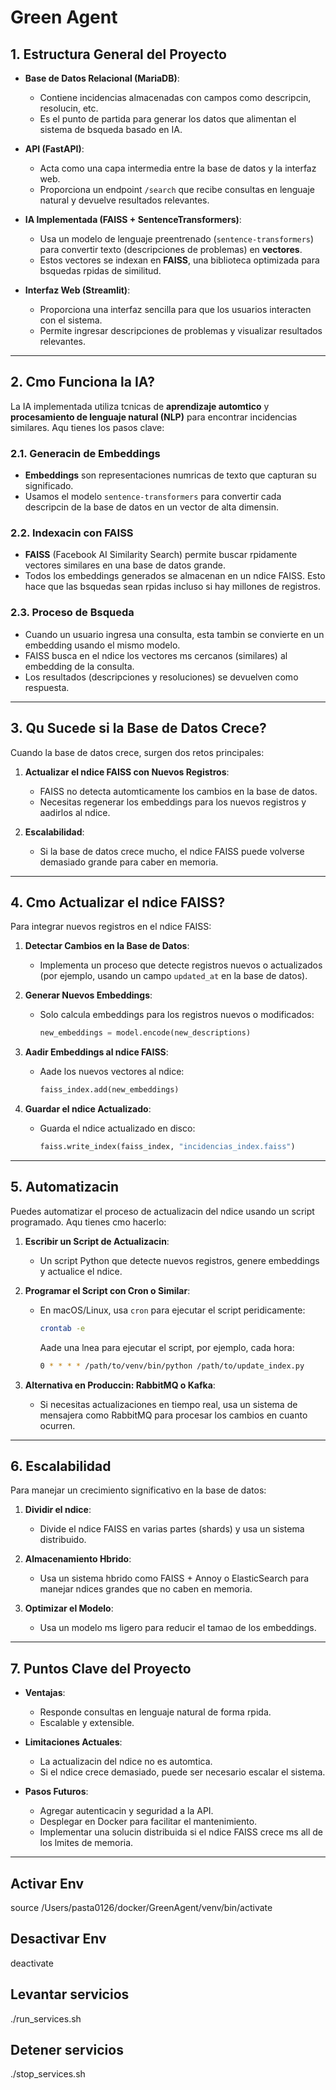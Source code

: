 # Green Agent

## **1. Estructura General del Proyecto**

- **Base de Datos Relacional (MariaDB)**:
  - Contiene incidencias almacenadas con campos como descripcin, resolucin, etc.
  - Es el punto de partida para generar los datos que alimentan el sistema de bsqueda basado en IA.

- **API (FastAPI)**:
  - Acta como una capa intermedia entre la base de datos y la interfaz web.
  - Proporciona un endpoint `/search` que recibe consultas en lenguaje natural y devuelve resultados relevantes.

- **IA Implementada (FAISS + SentenceTransformers)**:
  - Usa un modelo de lenguaje preentrenado (`sentence-transformers`) para convertir texto (descripciones de problemas) en **vectores**.
  - Estos vectores se indexan en **FAISS**, una biblioteca optimizada para bsquedas rpidas de similitud.

- **Interfaz Web (Streamlit)**:
  - Proporciona una interfaz sencilla para que los usuarios interacten con el sistema.
  - Permite ingresar descripciones de problemas y visualizar resultados relevantes.

---

## **2. Cmo Funciona la IA?**

La IA implementada utiliza tcnicas de **aprendizaje automtico** y **procesamiento de lenguaje natural (NLP)** para encontrar incidencias similares. Aqu tienes los pasos clave:

### **2.1. Generacin de Embeddings**

- **Embeddings** son representaciones numricas de texto que capturan su significado.
- Usamos el modelo `sentence-transformers` para convertir cada descripcin de la base de datos en un vector de alta dimensin.

### **2.2. Indexacin con FAISS**

- **FAISS** (Facebook AI Similarity Search) permite buscar rpidamente vectores similares en una base de datos grande.
- Todos los embeddings generados se almacenan en un ndice FAISS. Esto hace que las bsquedas sean rpidas incluso si hay millones de registros.

### **2.3. Proceso de Bsqueda**

- Cuando un usuario ingresa una consulta, esta tambin se convierte en un embedding usando el mismo modelo.
- FAISS busca en el ndice los vectores ms cercanos (similares) al embedding de la consulta.
- Los resultados (descripciones y resoluciones) se devuelven como respuesta.

---

## **3. Qu Sucede si la Base de Datos Crece?**

Cuando la base de datos crece, surgen dos retos principales:

1. **Actualizar el ndice FAISS con Nuevos Registros**:
   - FAISS no detecta automticamente los cambios en la base de datos.
   - Necesitas regenerar los embeddings para los nuevos registros y aadirlos al ndice.

2. **Escalabilidad**:
   - Si la base de datos crece mucho, el ndice FAISS puede volverse demasiado grande para caber en memoria.

---

## **4. Cmo Actualizar el ndice FAISS?**

Para integrar nuevos registros en el ndice FAISS:

1. **Detectar Cambios en la Base de Datos**:
   - Implementa un proceso que detecte registros nuevos o actualizados (por ejemplo, usando un campo `updated_at` en la base de datos).

2. **Generar Nuevos Embeddings**:
   - Solo calcula embeddings para los registros nuevos o modificados:

     ```python
     new_embeddings = model.encode(new_descriptions)
     ```

3. **Aadir Embeddings al ndice FAISS**:
   - Aade los nuevos vectores al ndice:

     ```python
     faiss_index.add(new_embeddings)
     ```

4. **Guardar el ndice Actualizado**:
   - Guarda el ndice actualizado en disco:

     ```python
     faiss.write_index(faiss_index, "incidencias_index.faiss")
     ```

---

## **5. Automatizacin**

Puedes automatizar el proceso de actualizacin del ndice usando un script programado. Aqu tienes cmo hacerlo:

1. **Escribir un Script de Actualizacin**:
   - Un script Python que detecte nuevos registros, genere embeddings y actualice el ndice.

2. **Programar el Script con Cron o Similar**:

   - En macOS/Linux, usa `cron` para ejecutar el script peridicamente:

     ```bash
     crontab -e
     ```

     Aade una lnea para ejecutar el script, por ejemplo, cada hora:

     ```bash
     0 * * * * /path/to/venv/bin/python /path/to/update_index.py
     ```

3. **Alternativa en Produccin: RabbitMQ o Kafka**:
   - Si necesitas actualizaciones en tiempo real, usa un sistema de mensajera como RabbitMQ para procesar los cambios en cuanto ocurren.

---

## **6. Escalabilidad**

Para manejar un crecimiento significativo en la base de datos:

1. **Dividir el ndice**:
   - Divide el ndice FAISS en varias partes (shards) y usa un sistema distribuido.

2. **Almacenamiento Hbrido**:
   - Usa un sistema hbrido como FAISS + Annoy o ElasticSearch para manejar ndices grandes que no caben en memoria.

3. **Optimizar el Modelo**:
   - Usa un modelo ms ligero para reducir el tamao de los embeddings.

---

## **7. Puntos Clave del Proyecto**

- **Ventajas**:
  - Responde consultas en lenguaje natural de forma rpida.
  - Escalable y extensible.

- **Limitaciones Actuales**:
  - La actualizacin del ndice no es automtica.
  - Si el ndice crece demasiado, puede ser necesario escalar el sistema.

- **Pasos Futuros**:
  - Agregar autenticacin y seguridad a la API.
  - Desplegar en Docker para facilitar el mantenimiento.
  - Implementar una solucin distribuida si el ndice FAISS crece ms all de los lmites de memoria.

---

## Activar Env

   source /Users/pasta0126/docker/GreenAgent/venv/bin/activate

## Desactivar Env

   deactivate

## Levantar servicios

   ./run_services.sh

## Detener servicios

   ./stop_services.sh
